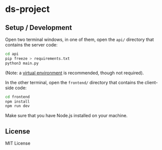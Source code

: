 # ds-project

## Setup / Development

Open two terminal windows, in one of them, open the `api/` directory that contains the server code:

```bash
cd api
pip freeze > requirements.txt
python3 main.py
```

(Note: a [virtual environment](https://realpython.com/python-virtual-environments-a-primer/) 
is recommended, though not required).

In the other terminal, open the `frontend/` directory that contains the client-side code:

```bash
cd frontend
npm install
npm run dev
```

Make sure that you have Node.js installed on your machine.

## License

MIT License
